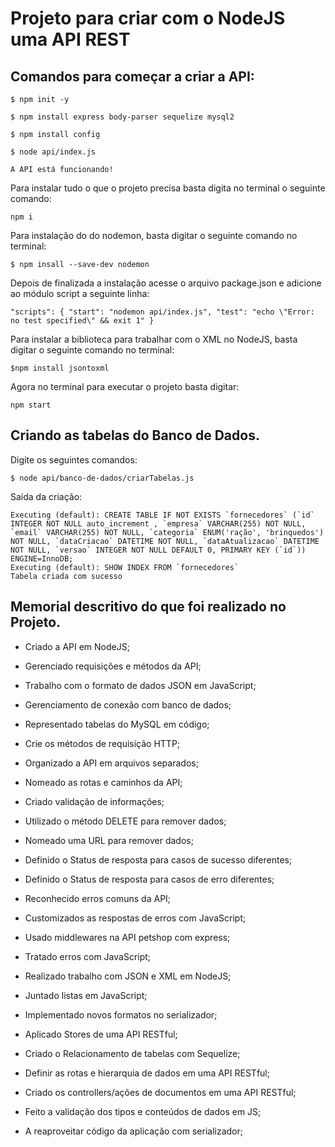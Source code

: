 # **Projeto para criar com o NodeJS uma API REST**

## Comandos para começar a criar a API:

`$ npm init -y`

 `$ npm install express body-parser sequelize mysql2`

`$ npm install config`

`$ node api/index.js`

`A API está funcionando!`

Para instalar tudo o que o projeto precisa basta digita no terminal o seguinte comando:

`npm i`

Para instalação do do nodemon, basta digitar o seguinte comando no terminal:

`$ npm insall --save-dev nodemon`

Depois de finalizada a instalação acesse o arquivo package.json e adicione ao módulo script a seguinte linha:

`"scripts": { "start": "nodemon api/index.js", "test": "echo \"Error: no test specified\" && exit 1" }` 

Para instalar a biblioteca para trabalhar com o XML no NodeJS, basta digitar o seguinte comando no terminal:

`$npm install jsontoxml`

Agora no terminal para executar o projeto basta digitar:

`npm start`



## Criando as tabelas do Banco de Dados.

Digite os seguintes comandos:

`$ node api/banco-de-dados/criarTabelas.js`

Saída da criação:

	Executing (default): CREATE TABLE IF NOT EXISTS `fornecedores` (`id` INTEGER NOT NULL auto_increment , `empresa` VARCHAR(255) NOT NULL, `email` VARCHAR(255) NOT NULL, `categoria` ENUM('ração', 'brinquedos') NOT NULL, `dataCriacao` DATETIME NOT NULL, `dataAtualizacao` DATETIME NOT NULL, `versao` INTEGER NOT NULL DEFAULT 0, PRIMARY KEY (`id`)) ENGINE=InnoDB;
	Executing (default): SHOW INDEX FROM `fornecedores`
	Tabela criada com sucesso




## Memorial descritivo do que foi realizado no Projeto.

- Criado a API em NodeJS;

- Gerenciado requisições e métodos da API;

- Trabalho com o formato de dados JSON em JavaScript;

- Gerenciamento de conexão com banco de dados;

- Representado tabelas do MySQL em código;

- Crie os métodos de requisição HTTP;

- Organizado a API em arquivos separados;

- Nomeado as rotas e caminhos da API;

- Criado validação de informações;

- Utilizado o método DELETE para remover dados;

- Nomeado uma URL para remover dados;

- Definido o Status de resposta para casos de sucesso diferentes;

- Definido o Status de resposta para casos de erro diferentes;

- Reconhecido erros comuns da API;

- Customizados as respostas de erros com JavaScript;

- Usado middlewares na API petshop com express;

- Tratado erros com JavaScript;

- Realizado trabalho com JSON e XML em NodeJS;

- Juntado listas em JavaScript;

- Implementado novos formatos no serializador;

- Aplicado Stores de uma API RESTful;

- Criado o Relacionamento de tabelas com Sequelize;

- Definir as rotas e hierarquia de dados em uma API RESTful;

- Criado os controllers/ações de documentos em uma API RESTful;

- Feito a validação dos tipos e conteúdos de dados em JS;

- A reaproveitar código da aplicação com serializador;

  
